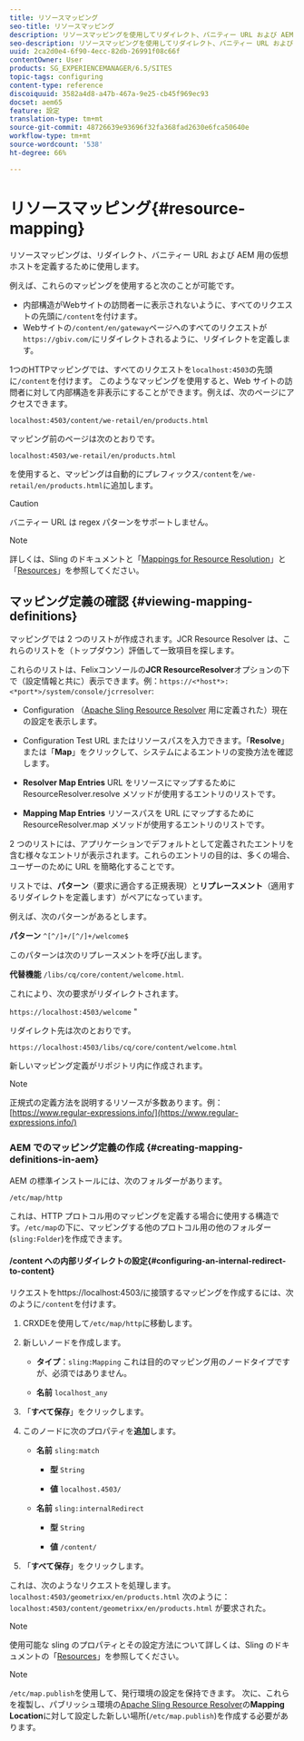 ```yaml
---
title: リソースマッピング
seo-title: リソースマッピング
description: リソースマッピングを使用してリダイレクト、バニティー URL および AEM 用の仮想ホストを定義する方法について説明します。
seo-description: リソースマッピングを使用してリダイレクト、バニティー URL および AEM 用の仮想ホストを定義する方法について説明します。
uuid: 2ca2d0e4-6f90-4ecc-82db-26991f08c66f
contentOwner: User
products: SG_EXPERIENCEMANAGER/6.5/SITES
topic-tags: configuring
content-type: reference
discoiquuid: 3582a4d8-a47b-467a-9e25-cb45f969ec93
docset: aem65
feature: 設定
translation-type: tm+mt
source-git-commit: 48726639e93696f32fa368fad2630e6fca50640e
workflow-type: tm+mt
source-wordcount: '538'
ht-degree: 66%

---
```



# リソースマッピング{#resource-mapping}

リソースマッピングは、リダイレクト、バニティー URL および AEM 用の仮想ホストを定義するために使用します。

例えば、これらのマッピングを使用すると次のことが可能です。

* 内部構造がWebサイトの訪問者ーに表示されないように、すべてのリクエストの先頭に`/content`を付けます。
* Webサイトの`/content/en/gateway`ページへのすべてのリクエストが`https://gbiv.com/`にリダイレクトされるように、リダイレクトを定義します。

1つのHTTPマッピングでは、すべてのリクエストを`localhost:4503`の先頭に`/content`を付けます。 このようなマッピングを使用すると、Web サイトの訪問者に対して内部構造を非表示にすることができます。例えば、次のページにアクセスできます。

`localhost:4503/content/we-retail/en/products.html`

マッピング前のページは次のとおりです。

`localhost:4503/we-retail/en/products.html`

を使用すると、マッピングは自動的にプレフィックス`/content`を`/we-retail/en/products.html`に追加します。

>[!CAUTION]
>
>バニティー URL は regex パターンをサポートしません。

>[!NOTE]
>
>詳しくは、Sling のドキュメントと「[Mappings for Resource Resolution](https://sling.apache.org/site/resources.html)」と「[Resources](https://sling.apache.org/site/mappings-for-resource-resolution.html)」を参照してください。

## マッピング定義の確認 {#viewing-mapping-definitions}

マッピングでは 2 つのリストが作成されます。JCR Resource Resolver は、これらのリストを（トップダウン）評価して一致項目を探します。

これらのリストは、Felixコンソールの&#x200B;**JCR ResourceResolver**&#x200B;オプションの下で（設定情報と共に）表示できます。例：`https://<*host*>:<*port*>/system/console/jcrresolver`:

* Configuration
（[Apache Sling Resource Resolver](/help/sites-deploying/osgi-configuration-settings.md#apacheslingresourceresolver) 用に定義された）現在の設定を表示します。

* Configuration Test
URL またはリソースパスを入力できます。「**Resolve**」または「**Map**」をクリックして、システムによるエントリの変換方法を確認します。

* **Resolver Map Entries**
URL をリソースにマップするために ResourceResolver.resolve メソッドが使用するエントリのリストです。

* **Mapping Map Entries**
リソースパスを URL にマップするために ResourceResolver.map メソッドが使用するエントリのリストです。

2 つのリストには、アプリケーションでデフォルトとして定義されたエントリを含む様々なエントリが表示されます。これらのエントリの目的は、多くの場合、ユーザーのために URL を簡略化することです。

リストでは、**パターン**（要求に適合する正規表現）と&#x200B;**リプレースメント**（適用するリダイレクトを定義します）がペアになっています。

例えば、次のパターンがあるとします。

**パターン** `^[^/]+/[^/]+/welcome$`

このパターンは次のリプレースメントを呼び出します。

**代替機能** `/libs/cq/core/content/welcome.html`.

これにより、次の要求がリダイレクトされます。

`https://localhost:4503/welcome` &quot;

リダイレクト先は次のとおりです。

`https://localhost:4503/libs/cq/core/content/welcome.html`

新しいマッピング定義がリポジトリ内に作成されます。

>[!NOTE]
>
>正規式の定義方法を説明するリソースが多数あります。例：[https://www.regular-expressions.info/](https://www.regular-expressions.info/)

### AEM でのマッピング定義の作成 {#creating-mapping-definitions-in-aem}

AEM の標準インストールには、次のフォルダーがあります。

`/etc/map/http`

これは、HTTP プロトコル用のマッピングを定義する場合に使用する構造です。`/etc/map`の下に、マッピングする他のプロトコル用の他のフォルダー(`sling:Folder`)を作成できます。

#### /content への内部リダイレクトの設定{#configuring-an-internal-redirect-to-content}

リクエストをhttps://localhost:4503/に接頭するマッピングを作成するには、次のように`/content`を付けます。

1. CRXDEを使用して`/etc/map/http`に移動します。

1. 新しいノードを作成します。

   * **タイプ**：`sling:Mapping`
これは目的のマッピング用のノードタイプですが、必須ではありません。

   * **名前** `localhost_any`

1. 「**すべて保存**」をクリックします。
1. このノードに次のプロパティを&#x200B;**追加**&#x200B;します。

   * **名前** `sling:match`

      * **型** `String`

      * **値** `localhost.4503/`
   * **名前** `sling:internalRedirect`

      * **型** `String`

      * **値** `/content/`


1. 「**すべて保存**」をクリックします。

これは、次のようなリクエストを処理します。
`localhost:4503/geometrixx/en/products.html`
次のように：
`localhost:4503/content/geometrixx/en/products.html`
が要求された。

>[!NOTE]
>
>使用可能な sling のプロパティとその設定方法について詳しくは、Sling のドキュメントの「[Resources](https://sling.apache.org/site/mappings-for-resource-resolution.html)」を参照してください。

>[!NOTE]
>
>`/etc/map.publish`を使用して、発行環境の設定を保持できます。 次に、これらを複製し、パブリッシュ環境の[Apache Sling Resource Resolver](/help/sites-deploying/osgi-configuration-settings.md#apacheslingresourceresolver)の&#x200B;**Mapping Location**&#x200B;に対して設定した新しい場所(`/etc/map.publish`)を作成する必要があります。

